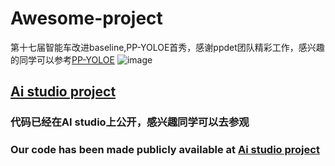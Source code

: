# Awesome-project
第十七届智能车改进baseline,PP-YOLOE首秀，感谢ppdet团队精彩工作，感兴趣的同学可以参考[PP-YOLOE](https://github.com/PaddlePaddle/PaddleDetection/tree/develop/configs/ppyoloe)
![image](https://user-images.githubusercontent.com/90136090/159040967-54645db0-18b7-4f6c-a6b1-66b22b58b45c.png)


## [Ai studio project](https://aistudio.baidu.com/aistudio/projectdetail/3634835?contributionType=1)
### 代码已经在AI studio上公开，感兴趣同学可以去参观
### Our code has been made publicly available at [Ai studio project](https://aistudio.baidu.com/aistudio/projectdetail/3634835?contributionType=1)



